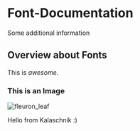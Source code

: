 # Font-Documentation
Some additional information 

## Overview about Fonts
This is *awesome*.

### This is an Image
![fleuron_leaf](https://user-images.githubusercontent.com/74778420/109524676-167ca680-7ab1-11eb-8400-326aae4c97ef.png)

Hello from Kalaschnik :)
